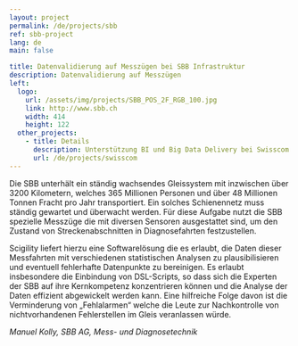 ```yaml
---
layout: project
permalink: /de/projects/sbb
ref: sbb-project
lang: de
main: false

title: Datenvalidierung auf Messzügen bei SBB Infrastruktur
description: Datenvalidierung auf Messzügen
left:
  logo:
    url: /assets/img/projects/SBB_POS_2F_RGB_100.jpg
    link: http://www.sbb.ch
    width: 414
    height: 122
  other_projects:
    - title: Details
      description: Unterstützung BI und Big Data Delivery bei Swisscom
      url: /de/projects/swisscom
---
```


Die SBB unterhält ein ständig wachsendes Gleissystem mit inzwischen über 3200 Kilometern, welches 365 Millionen Personen und über 48 Millionen Tonnen Fracht pro Jahr transportiert. Ein solches Schienennetz muss ständig gewartet und überwacht werden. Für diese Aufgabe nutzt die SBB spezielle Messzüge die mit diversen Sensoren ausgestattet sind, um den Zustand von Streckenabschnitten in Diagnosefahrten festzustellen.

Scigility liefert hierzu eine Softwarelösung die es erlaubt, die Daten dieser Messfahrten mit verschiedenen statistischen Analysen zu plausibilisieren und eventuell fehlerhafte Datenpunkte zu bereinigen. Es erlaubt insbesondere die Einbindung von DSL-Scripts, so dass sich die Experten der SBB auf ihre Kernkompetenz konzentrieren können und die Analyse der Daten effizient abgewickelt werden kann. Eine hilfreiche Folge davon ist die Verminderung von „Fehlalarmen“ welche die Leute zur Nachkontrolle von nichtvorhandenen Fehlerstellen im Gleis veranlassen würde.

<cite>Manuel Kolly, SBB AG, Mess- und Diagnosetechnik</cite>
